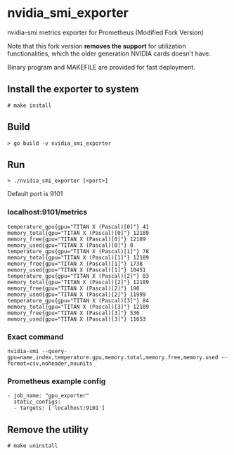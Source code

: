 # nvidia_smi_exporter

nvidia-smi metrics exporter for Prometheus (Modified Fork Version)

Note that this fork version **removes the support** for utilization functionalities, which the older generation NVIDIA cards doesn't have.

Binary program and MAKEFILE are provided for fast deployment.

## Install the exporter to system
```
# make install
```

## Build
```
> go build -v nvidia_smi_exporter
```

## Run
```
> ./nvidia_smi_exporter [<port>]
```
Default port is 9101


### localhost:9101/metrics
```
temperature_gpu{gpu="TITAN X (Pascal)[0]"} 41
memory_total{gpu="TITAN X (Pascal)[0]"} 12189
memory_free{gpu="TITAN X (Pascal)[0]"} 12189
memory_used{gpu="TITAN X (Pascal)[0]"} 0
temperature_gpu{gpu="TITAN X (Pascal)[1]"} 78
memory_total{gpu="TITAN X (Pascal)[1]"} 12189
memory_free{gpu="TITAN X (Pascal)[1]"} 1738
memory_used{gpu="TITAN X (Pascal)[1]"} 10451
temperature_gpu{gpu="TITAN X (Pascal)[2]"} 83
memory_total{gpu="TITAN X (Pascal)[2]"} 12189
memory_free{gpu="TITAN X (Pascal)[2]"} 190
memory_used{gpu="TITAN X (Pascal)[2]"} 11999
temperature_gpu{gpu="TITAN X (Pascal)[3]"} 84
memory_total{gpu="TITAN X (Pascal)[3]"} 12189
memory_free{gpu="TITAN X (Pascal)[3]"} 536
memory_used{gpu="TITAN X (Pascal)[3]"} 11653
```

### Exact command
```
nvidia-smi --query-gpu=name,index,temperature.gpu,memory.total,memory.free,memory.used --format=csv,noheader,nounits
```

### Prometheus example config

```
- job_name: "gpu_exporter"
  static_configs:
  - targets: ['localhost:9101']
```

## Remove the utility
```
# make uninstall
```

